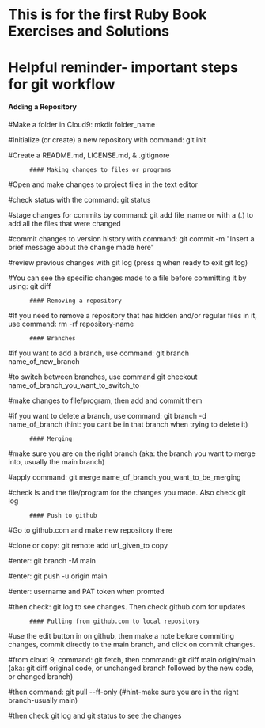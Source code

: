 # This is for the first Ruby Book Exercises and Solutions

# Helpful reminder- important steps for git workflow

 #### Adding a Repository

#Make a folder in Cloud9: mkdir folder_name

#Initialize (or create) a new repository with command: git init

#Create a README.md, LICENSE.md, & .gitignore 

          #### Making changes to files or programs

#Open and make changes to project files in the text editor

#check status with the command: git status

#stage changes for commits by command: git add file_name 
          or with a (.) to add all the files that were changed

#commit changes to version history with command: 
          git commit -m "Insert a brief message about the change made here"

#review previous changes with git log (press q when ready to exit git log)

#You can see the specific changes made to a file before committing it by using: git diff


          #### Removing a repository

#If you need to remove a repository that has hidden and/or regular files in it, 
          use command: rm -rf repository-name


          #### Branches

#if you want to add a branch, use command: git branch name_of_new_branch 

#to switch between branches, use command git checkout name_of_branch_you_want_to_switch_to 

#make changes to file/program, then add and commit them

#if you want to delete a branch, use command: git branch -d name_of_branch 
          (hint: you cant be in that branch when trying to delete it)
          
          #### Merging

#make sure you are on the right branch (aka: the branch you want to merge into, usually the main branch)

#apply command: git merge name_of_branch_you_want_to_be_merging

#check ls and the file/program for the changes you made. Also check git log

          

          #### Push to github 

#Go to github.com and make new repository there

#clone or copy: git remote add url_given_to copy

#enter: git branch -M main

#enter: git push -u origin main

#enter: username and PAT token when promted

#then check: git log to see changes. Then check github.com for updates


          #### Pulling from github.com to local repository 

#use the edit button in on github, then make a note before commiting changes, 
          commit directly to the main branch, and click on commit changes.

#from cloud 9, command: git fetch, then command: git diff main origin/main
          (aka: git diff original code, or unchanged branch       followed by the new code, or changed branch)

#then command: git pull --ff-only (#hint-make sure you are in the right branch-usually main)

#then check git log and git status to see the changes

          